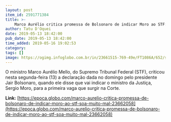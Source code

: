 ```yaml
---
layout: post
item_id: 2591771384
title: >-
    Marco Aurélio critica promessa de Bolsonaro de indicar Moro ao STF: "Soa muito mal"
author: Tatu D'Oquei
date: 2019-05-13 18:42:00
pub_date: 2019-05-13 18:42:00
time_added: 2019-05-16 19:02:53
category: 
tags: []
image: https://ogimg.infoglobo.com.br/in/23661515-769-49e/FT1086A/652/sft-indulto-temer-.jpg
---
```


O ministro Marco Aurélio Mello, do Supremo Tribunal Federal (STF), criticou nesta segunda-feira (13) a declaração dada no domingo pelo presidente Jair Bolsonaro, quando ele disse que vai indicar o ministro da Justiça, Sergio Moro, para a primeira vaga que surgir na Corte.

**Link:** [https://epoca.globo.com/marco-aurelio-critica-promessa-de-bolsonaro-de-indicar-moro-ao-stf-soa-muito-mal-23662058](https://epoca.globo.com/marco-aurelio-critica-promessa-de-bolsonaro-de-indicar-moro-ao-stf-soa-muito-mal-23662058)

